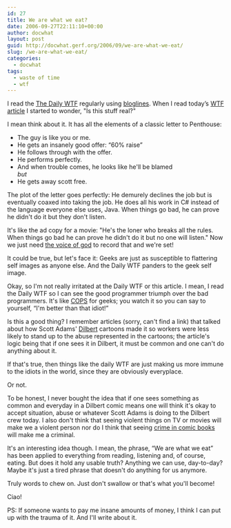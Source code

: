 ```yaml
---
id: 27
title: We are what we eat?
date: 2006-09-27T22:11:10+00:00
author: docwhat
layout: post
guid: http://docwhat.gerf.org/2006/09/we-are-what-we-eat/
slug: /we-are-what-we-eat/
categories:
  - docwhat
tags:
  - waste of time
  - wtf
---
```

I read the [The Daily WTF](http://thedailywtf.com/) regularly using [bloglines](http://bloglines.com/). When I read today’s [WTF article](http://thedailywtf.com/forums/thread/93418.aspx) I started to wonder, "Is this stuff real?"

I mean think about it. It has all the elements of a classic letter to Penthouse:

-   The guy is like you or me.
-   He gets an insanely good offer: “60% raise”
-   He follows through with the offer.
-   He performs perfectly.
-   And when trouble comes, he looks like he'll be blamed  
    *but*
-   He gets away scott free.

The plot of the letter goes perfectly: He demurely declines the job but is eventually coaxed into taking the job. He does all his work in C\# instead of the language everyone else uses, Java. When things go bad, he can prove he didn't do it but they don't listen.

It's like the ad copy for a movie: "He's the loner who breaks all the rules. When things go bad he can prove he didn't do it but no one will listen." Now we just need [the voice of god](http://en.wikipedia.org/wiki/Don_LaFontaine) to record that and we're set!

It could be true, but let's face it: Geeks are just as susceptible to flattering self images as anyone else. And the Daily WTF panders to the geek self image.

Okay, so I'm not really irritated at the Daily WTF or this article. I mean, I read the Daily WTF so I can see the good programmer triumph over the bad programmers. It's like [COPS](http://en.wikipedia.org/wiki/COPS) for geeks; you watch it so you can say to yourself, “I'm better than that idiot!”

Is this a good thing? I remember articles (sorry, can't find a link) that talked about how Scott Adams' [Dilbert](http://en.wikipedia.org/wiki/Dilbert) cartoons made it so workers were less likely to stand up to the abuse represented in the cartoons; the article's logic being that if one sees it in Dilbert, it must be common and one can't do anything about it.

If that's true, then things like the daily WTF are just making us more immune to the idiots in the world, since they are obviously everyplace.

Or not.

To be honest, I never bought the idea that if one sees something as common and everyday in a Dilbert comic means one will think it's okay to accept situation, abuse or whatever Scott Adams is doing to the Dilbert crew today. I also don't think that seeing violent things on TV or movies will make we a violent person nor do I think that seeing [crime in comic books](http://en.wikipedia.org/wiki/Comics_Code_Authority) will make me a criminal.

It's an interesting idea though. I mean, the phrase, “We are what we eat” has been applied to everything from reading, listening and, of course, eating. But does it hold any usable truth? Anything we can use, day-to-day? Maybe it's just a tired phrase that doesn't do anything for us anymore.

Truly words to chew on. Just don't swallow or that's what you'll become!

Ciao!

PS: If someone wants to pay me insane amounts of money, I think I can put up with the trauma of it. And I'll write about it.
